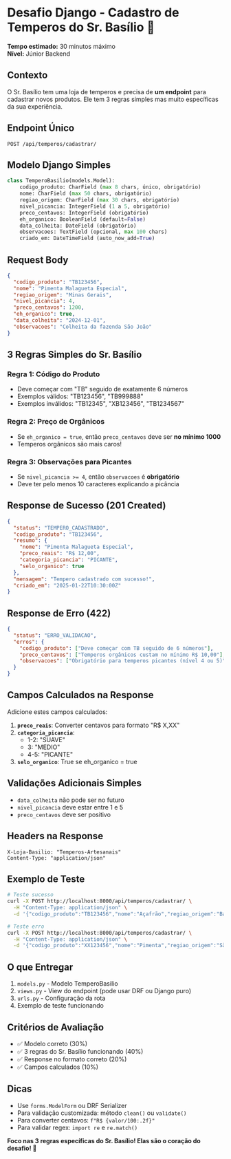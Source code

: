 # Desafio Django - Cadastro de Temperos do Sr. Basílio 🧂

**Tempo estimado:** 30 minutos máximo  
**Nível:** Júnior Backend

## Contexto
O Sr. Basílio tem uma loja de temperos e precisa de **um endpoint** para cadastrar novos produtos. Ele tem 3 regras simples mas muito específicas da sua experiência.

## Endpoint Único
```
POST /api/temperos/cadastrar/
```

## Modelo Django Simples

```python
class TemperoBasilio(models.Model):
    codigo_produto: CharField (max 8 chars, único, obrigatório)
    nome: CharField (max 50 chars, obrigatório)
    regiao_origem: CharField (max 30 chars, obrigatório)
    nivel_picancia: IntegerField (1 a 5, obrigatório)
    preco_centavos: IntegerField (obrigatório)
    eh_organico: BooleanField (default=False)
    data_colheita: DateField (obrigatório)
    observacoes: TextField (opcional, max 100 chars)
    criado_em: DateTimeField (auto_now_add=True)
```

## Request Body
```json
{
  "codigo_produto": "TB123456",
  "nome": "Pimenta Malagueta Especial",
  "regiao_origem": "Minas Gerais",
  "nivel_picancia": 4,
  "preco_centavos": 1200,
  "eh_organico": true,
  "data_colheita": "2024-12-01",
  "observacoes": "Colheita da fazenda São João"
}
```

## 3 Regras Simples do Sr. Basílio

### Regra 1: Código do Produto
- Deve começar com "TB" seguido de exatamente 6 números
- Exemplos válidos: "TB123456", "TB999888"
- Exemplos inválidos: "TB12345", "XB123456", "TB1234567"

### Regra 2: Preço de Orgânicos
- Se `eh_organico = true`, então `preco_centavos` deve ser **no mínimo 1000**
- Temperos orgânicos são mais caros!

### Regra 3: Observações para Picantes
- Se `nivel_picancia >= 4`, então `observacoes` é **obrigatório**
- Deve ter pelo menos 10 caracteres explicando a picância

## Response de Sucesso (201 Created)
```json
{
  "status": "TEMPERO_CADASTRADO",
  "codigo_produto": "TB123456", 
  "resumo": {
    "nome": "Pimenta Malagueta Especial",
    "preco_reais": "R$ 12,00",
    "categoria_picancia": "PICANTE",
    "selo_organico": true
  },
  "mensagem": "Tempero cadastrado com sucesso!",
  "criado_em": "2025-01-22T10:30:00Z"
}
```

## Response de Erro (422)
```json
{
  "status": "ERRO_VALIDACAO",
  "erros": {
    "codigo_produto": ["Deve começar com TB seguido de 6 números"],
    "preco_centavos": ["Temperos orgânicos custam no mínimo R$ 10,00"],
    "observacoes": ["Obrigatório para temperos picantes (nível 4 ou 5)"]
  }
}
```

## Campos Calculados na Response

Adicione estes campos calculados:

1. **`preco_reais`**: Converter centavos para formato "R$ X,XX"
2. **`categoria_picancia`**: 
   - 1-2: "SUAVE"
   - 3: "MEDIO"
   - 4-5: "PICANTE"
3. **`selo_organico`**: True se eh_organico = true

## Validações Adicionais Simples

- `data_colheita` não pode ser no futuro
- `nivel_picancia` deve estar entre 1 e 5
- `preco_centavos` deve ser positivo

## Headers na Response
```
X-Loja-Basilio: "Temperos-Artesanais"
Content-Type: "application/json"
```

## Exemplo de Teste
```bash
# Teste sucesso
curl -X POST http://localhost:8000/api/temperos/cadastrar/ \
  -H "Content-Type: application/json" \
  -d '{"codigo_produto":"TB123456","nome":"Açafrão","regiao_origem":"Bahia","nivel_picancia":2,"preco_centavos":800,"eh_organico":false,"data_colheita":"2024-11-15"}'

# Teste erro
curl -X POST http://localhost:8000/api/temperos/cadastrar/ \
  -H "Content-Type: application/json" \
  -d '{"codigo_produto":"XX123456","nome":"Pimenta","regiao_origem":"São Paulo","nivel_picancia":5,"preco_centavos":500,"eh_organico":true,"data_colheita":"2025-12-01"}'
```

## O que Entregar
1. `models.py` - Modelo TemperoBasilio
2. `views.py` - View do endpoint (pode usar DRF ou Django puro)
3. `urls.py` - Configuração da rota
4. Exemplo de teste funcionando

## Critérios de Avaliação
- ✅ Modelo correto (30%)
- ✅ 3 regras do Sr. Basílio funcionando (40%)
- ✅ Response no formato correto (20%)
- ✅ Campos calculados (10%)

## Dicas
- Use `forms.ModelForm` ou DRF Serializer
- Para validação customizada: método `clean()` ou `validate()`
- Para converter centavos: `f"R$ {valor/100:.2f}"`
- Para validar regex: `import re` e `re.match()`

**Foco nas 3 regras específicas do Sr. Basílio! Elas são o coração do desafio! 🧂**
